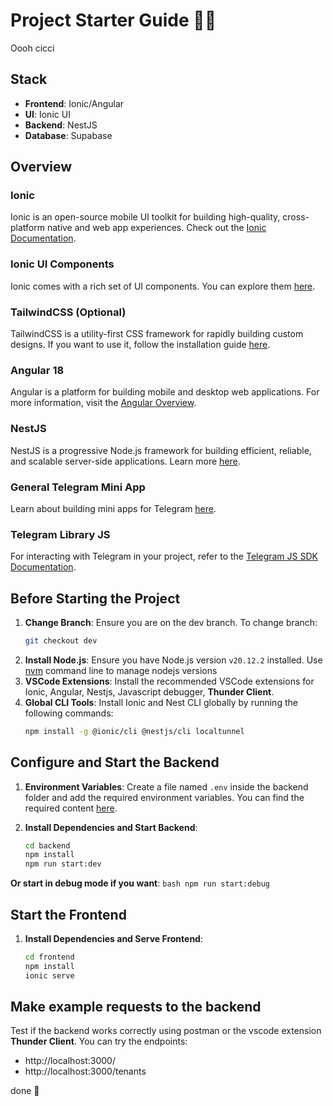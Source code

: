 # Project Starter Guide 🚀😡

Oooh cicci

## Stack

- **Frontend**: Ionic/Angular
- **UI**: Ionic UI
- **Backend**: NestJS
- **Database**: Supabase

## Overview

### Ionic
Ionic is an open-source mobile UI toolkit for building high-quality, cross-platform native and web app experiences. Check out the [Ionic Documentation](https://ionicframework.com/docs/).

### Ionic UI Components
Ionic comes with a rich set of UI components. You can explore them [here](https://ionicframework.com/docs/components).

### TailwindCSS (Optional)
TailwindCSS is a utility-first CSS framework for rapidly building custom designs. If you want to use it, follow the installation guide [here](https://tailwindcss.com/docs/installation).

### Angular 18
Angular is a platform for building mobile and desktop web applications. For more information, visit the [Angular Overview](https://angular.dev/overview).

### NestJS
NestJS is a progressive Node.js framework for building efficient, reliable, and scalable server-side applications. Learn more [here](https://nestjs.com).

### General Telegram Mini App
Learn about building mini apps for Telegram [here](https://docs.telegram-mini-apps.com/platform/about).

### Telegram Library JS
For interacting with Telegram in your project, refer to the [Telegram JS SDK Documentation](https://docs.telegram-mini-apps.com/packages/tma-js-sdk).

## Before Starting the Project

1. **Change Branch**: Ensure you are on the dev branch. To change branch:
    ```bash
    git checkout dev
    ```
2. **Install Node.js**: Ensure you have Node.js version `v20.12.2` installed. Use [nvm](https://nvm.sh) command line to manage nodejs versions
3. **VSCode Extensions**: Install the recommended VSCode extensions for Ionic, Angular, Nestjs, Javascript debugger, **Thunder Client**.
4. **Global CLI Tools**: Install Ionic and Nest CLI globally by running the following commands:
    ```bash
    npm install -g @ionic/cli @nestjs/cli localtunnel

    ```

## Configure and Start the Backend

1. **Environment Variables**: Create a file named `.env` inside the backend folder and add the required environment variables. You can find the required content [here](https://drive.google.com/drive/folders/1puRkZH-ib7z6U-0h4_ra6CioTms1ikdO).

2. **Install Dependencies and Start Backend**:
    ```bash
    cd backend
    npm install
    npm run start:dev
    ```
**Or start in debug mode if you want**:
    ```bash
    npm run start:debug
    ```
    
## Start the Frontend

1. **Install Dependencies and Serve Frontend**:
    ```bash
    cd frontend
    npm install
    ionic serve
    ```

## Make example requests to the backend
Test if the backend works correctly using postman or the vscode extension **Thunder Client**. 
You can try the endpoints:
- http://localhost:3000/
- http://localhost:3000/tenants

done 🎉
